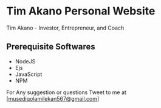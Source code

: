 # Tim Akano Personal Website
Tim Akano - Investor, Entrepreneur, and Coach



## Prerequisite Softwares
- NodeJS
- Ejs
- JavaScript
- NPM

For Any suggestion or questions Tweet to me at 
[musediqolamilekan567@gmail.com]



